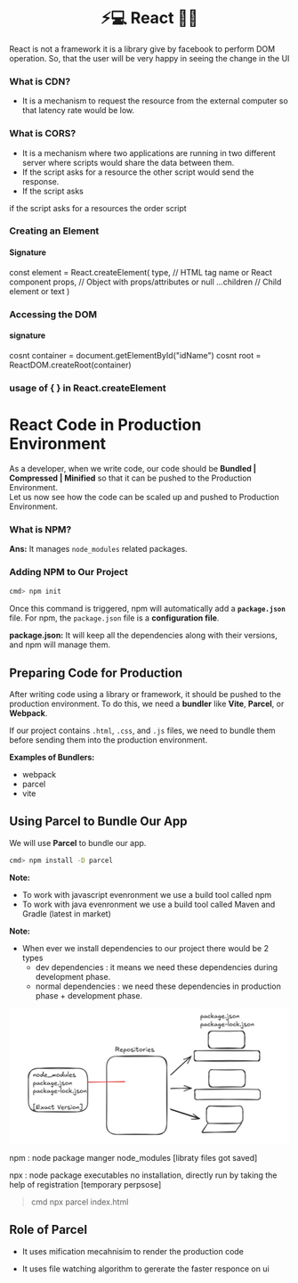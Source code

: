 <h1 align="center">⚡️💻 React 📜✨</h1>

React is not a framework it is a library give by facebook to perform DOM operation. So, that the user will be very happy in seeing the change in the UI

### What is CDN?
- It is a mechanism to request the resource from the external computer so that latency rate would be low.

### What is CORS?
- It is a mechanism where two applications are running in two different server where scripts would share the data between them.
- If the script asks for a resource the other script would send the response.
- If the script asks

if the script asks for a resources the order script 


### Creating an Element 

#### Signature

const element = React.createElement(
    type,  // HTML tag name or React component
    props, // Object with props/attributes or null
    ...children // Child element or text
)

### Accessing the DOM

#### signature

cosnt container = document.getElementById("idName")
cosnt root = ReactDOM.createRoot(container)

### usage of { } in React.createElement

# React Code in Production Environment

As a developer, when we write code, our code should be **Bundled | Compressed | Minified** so that it can be pushed to the Production Environment.  
Let us now see how the code can be scaled up and pushed to Production Environment.



### What is NPM?
**Ans:** It manages `node_modules` related packages.


### Adding NPM to Our Project
```bash
cmd> npm init
```

Once this command is triggered, npm will automatically add a **`package.json`** file.
For npm, the `package.json` file is a **configuration file**.

**package.json:**
It will keep all the dependencies along with their versions, and npm will manage them.


## Preparing Code for Production

After writing code using a library or framework, it should be pushed to the production environment.
To do this, we need a **bundler** like **Vite**, **Parcel**, or **Webpack**.

If our project contains `.html`, `.css`, and `.js` files, we need to bundle them before sending them into the production environment.

**Examples of Bundlers:**

* webpack
* parcel
* vite


## Using Parcel to Bundle Our App

We will use **Parcel** to bundle our app.

```bash
cmd> npm install -D parcel
```



**Note:**
* To work with javascript evenronment we use a build tool called npm
* To work with java evenronment we use a build tool called Maven and Gradle (latest in market)

**Note:** 
* When ever we install dependencies to our project there would be 2 types
    * dev dependencies	: it means we need these dependencies during development phase.	
    * normal dependencies  : we need these dependencies in production phase + development phase.

<img src="./images/nodeModules.png">

npm : node package manger
node_modules [libraty files got saved]

npx : node package executables
no installation, directly run by taking the help of registration [temporary perpsose]

>cmd npx parcel index.html

## Role of Parcel

* It uses mification mecahnisim to render the production code

* It uses file watching algorithm to gererate the faster responce on ui

